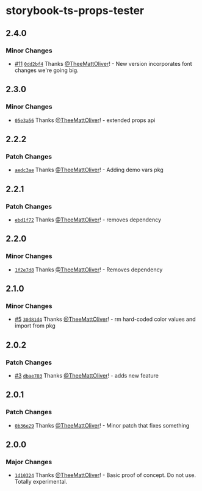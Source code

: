 # storybook-ts-props-tester

## 2.4.0

### Minor Changes

- [#11](https://github.com/TheeMattOliver/sb-ak-ts-props/pull/11) [`0dd2bf4`](https://github.com/TheeMattOliver/sb-ak-ts-props/commit/0dd2bf44a34d2702722da2e4c2b58c4fd1382a3d) Thanks [@TheeMattOliver](https://github.com/TheeMattOliver)! - New version incorporates font changes we're going big.

## 2.3.0

### Minor Changes

- [`05e3a56`](https://github.com/TheeMattOliver/sb-ak-ts-props/commit/05e3a56ffd1a5252b52038a93b1c8a40ad50d941) Thanks [@TheeMattOliver](https://github.com/TheeMattOliver)! - extended props api

## 2.2.2

### Patch Changes

- [`aedc3ae`](https://github.com/TheeMattOliver/sb-ak-ts-props/commit/aedc3aea2ece01451d3698360eff9bcd601f2d31) Thanks [@TheeMattOliver](https://github.com/TheeMattOliver)! - Adding demo vars pkg

## 2.2.1

### Patch Changes

- [`ebd1f72`](https://github.com/TheeMattOliver/sb-ak-ts-props/commit/ebd1f72aef3c98aec111fc3b9809dea584858cab) Thanks [@TheeMattOliver](https://github.com/TheeMattOliver)! - removes dependency

## 2.2.0

### Minor Changes

- [`1f2e7d8`](https://github.com/TheeMattOliver/sb-ak-ts-props/commit/1f2e7d8284f42dc8d1ae455f52fa6474d750e6dd) Thanks [@TheeMattOliver](https://github.com/TheeMattOliver)! - Removes dependency

## 2.1.0

### Minor Changes

- [#5](https://github.com/TheeMattOliver/sb-ak-ts-props/pull/5) [`30d81d4`](https://github.com/TheeMattOliver/sb-ak-ts-props/commit/30d81d4cf85d4501ccfec920a79433faf25951a7) Thanks [@TheeMattOliver](https://github.com/TheeMattOliver)! - rm hard-coded color values and import from pkg

## 2.0.2

### Patch Changes

- [#3](https://github.com/TheeMattOliver/sb-ak-ts-props/pull/3) [`dbae703`](https://github.com/TheeMattOliver/sb-ak-ts-props/commit/dbae7039bc2473ea4bdb14f33a8604fedf22251c) Thanks [@TheeMattOliver](https://github.com/TheeMattOliver)! - adds new feature

## 2.0.1

### Patch Changes

- [`0b36e29`](https://github.com/TheeMattOliver/sb-ak-ts-props/commit/0b36e29d7cdcbf2439d7ea1c46534c66ff7a85fb) Thanks [@TheeMattOliver](https://github.com/TheeMattOliver)! - Minor patch that fixes something

## 2.0.0

### Major Changes

- [`1d10324`](https://github.com/TheeMattOliver/sb-ak-ts-props/commit/1d10324f686035bcc211fa963922f0d8798bc773) Thanks [@TheeMattOliver](https://github.com/TheeMattOliver)! - Basic proof of concept. Do not use. Totally experimental.
